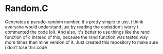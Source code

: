 # Random.C
Generates a pseudo-random number, it's pretty simple to use, i think everyone would understand just by reading the code(don't worry i commented the code lol). And also, it's better to use things like the rand function of c instead of this, because the rand function was tested way more  times than mine version of it. Just created this repository to make sure i don't lose this code
